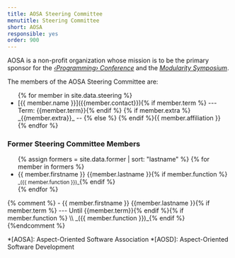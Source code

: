 ```yaml
---
title: AOSA Steering Committee
menutitle: Steering Committee
short: AOSA
responsible: yes
order: 900
---
```


AOSA is a non-profit organization whose mission is to be the primary sponsor for the 
_[‹Programming› Conference](/)_ and the _[Modularity Symposium](http://modularity.info)_.

The members of the AOSA Steering Committee are:

<ul>
{% for member in site.data.steering %}
   <li markdown="span">
      [{{ member.name }}]({{member.contact}}){% if member.term %}
       --- Term: {{member.term}}{% endif %}  {% if member.extra %}
       _{{member.extra}}_  --  {% else %}  
       {% endif %}{{ member.affiliation }}
   </li>
{% endfor %}
</ul>

### Former Steering Committee Members

<ul>
{% assign formers =  site.data.former | sort: "lastname" %}
{% for member in formers %}
  <li markdown="span">{{ member.firstname }} {{member.lastname }}{% if member.function %} <small>_({{ member.function }})_</small>{% endif %}</li>
{% endfor %}
</ul>
{% comment %}
  - {{ member.firstname }} {{member.lastname }}{% if member.term %} --- Until {{member.term}}{% endif %}{% if member.function %}  \\
    _({{ member.function }})_{% endif %}
{%endcomment %}


*[AOSA]: Aspect-Oriented Software Association
*[AOSD]: Aspect-Oriented Software Development

